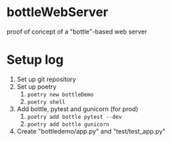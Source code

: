 # bottleWebServer
proof of concept of a "bottle"-based web server 

# Setup log
1. Set up git repository
1. Set up poetry
    1. ```poetry new bottleDemo```
    1. ```poetry shell```
1. Add bottle, pytest and gunicorn (for prod)
    1. ```poetry add bottle pytest --dev```
    1. ```poetry add bottle gunicorn```
1. Create "bottledemo/app.py" and "test/test_app.py"
